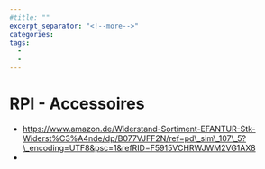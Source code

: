 ```yaml
---
#title: ""
excerpt_separator: "<!--more-->"
categories:
tags:
  - 
  - 
---
```



# RPI - Accessoires

* https://www.amazon.de/Widerstand-Sortiment-EFANTUR-Stk-Widerst%C3%A4nde/dp/B077VJFF2N/ref=pd\_sim\_107\_5?\_encoding=UTF8&psc=1&refRID=F5915VCHRWJWM2VG1AX8
* 


